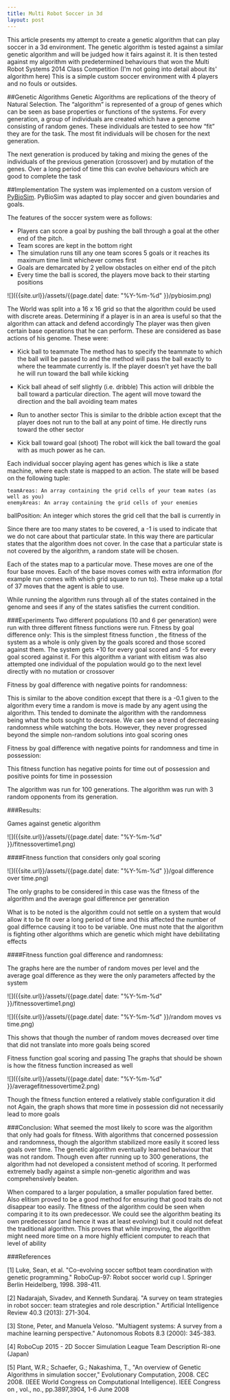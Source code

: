 ```yaml
---
title: Multi Robot Soccer in 3d
layout: post
---
```


This article presents my attempt to create a genetic algorithm that can play soccer in a 3d environment. The genetic algorithm is tested against a similar genetic algorithm and will be judged how it fairs against it. It is then tested against my algorithm with predetermined behaviours that won the Multi Robot Systems 2014 Class Competition (I'm not going into detail about its' algorithm here) This is a simple custom soccer environment with 4 players and no fouls or outsides.


##Genetic Algorithms
Genetic Algorithms are replications of the theory of Natural Selection. The “algorithm” is represented of a group of genes which can be seen as base properties or functions of the systems. 
For every generation, a group of individuals are created which have a genome consisting of random genes. These individuals are tested to see how “fit” they are for the task. The most fit individuals will be chosen for the next generation. 

The next generation is produced by taking and mixing the genes of the individuals of the previous generation (crossover) and by mutation of the genes. Over a long period of time this can evolve behaviours which are good to complete the task

##Implementation 
The system was implemented on a custom version of [PyBioSim](http://multiagent.gatech.edu/PyBioSim). PyBioSim was adapted to play soccer and given boundaries and goals. 

The features of the soccer system were as follows:

* Players can score a goal by pushing the ball through a goal at the other end of the pitch.
* Team scores are kept in the bottom right
* The simulation runs till any one team scores 5 goals or it reaches its maximum time limit whichever comes first
* Goals are demarcated by 2 yellow obstacles on either end of the pitch
* Every time the ball is scored, the players move back to their starting positions


![]({{site.url}}/assets/{{page.date| date: "%Y-%m-%d" }}/pybiosim.png)

The World was split into a 16 x 16 grid so that the algorithm could be used with discrete areas. Determining if a player is in an area is useful so that the algorithm can attack and defend accordingly The player was then given certain base operations that he can perform. These are considered as base actions of his genome. These were:

* Kick ball to teammate 
The method has to specify the teammate to which the ball will be passed to and the method will pass the ball exactly to where the teammate currently is. If the player doesn’t yet have the ball he will run toward the ball while kicking
        
* Kick ball ahead of self slightly (i.e. dribble)
This action will dribble the ball toward a particular direction. The agent will move toward the direction and the ball avoiding team mates

* Run to another sector
This is similar to the dribble action except that the player does not run to the ball at any point of time. He directly runs toward the other sector

* Kick ball toward goal (shoot)
The robot will kick the ball toward the goal with as much power as he can.

Each individual soccer playing agent has genes which is like a state machine, where each state is mapped to an action.  The state will be based on the following tuple:

	teamAreas: An array containing the grid cells of your team mates (as well as you)
	enemyAreas: An array containing the grid cells of your enemies

ballPosition: An integer which stores the grid cell that the ball is currently in

Since there are too many states to be covered, a -1 is used to indicate that we do not care about that particular state. In this way there are particular states that the algorithm does not cover. In the case that a particular state is not covered by the algorithm, a random state will be chosen. 

Each of the states map to a particular move. These moves are one of the four base moves. Each of the base moves comes with extra information (for example run comes with which grid square to run to). These make up a total of 37 moves that the agent is able to use. 

While running the algorithm runs through all of the states contained in the genome and sees if any of the states satisfies the current condition. 


###Experiments
Two different populations (10 and 6 per generation)  were run with three different fitness functions were run. 
Fitness by goal difference only: This is the simplest fitness function , the fitness of the system as a whole is only given by the goals scored and those scored against them. The system gets +10 for every goal scored and -5 for every goal scored against it. For this algorithm a variant with elitism was also attempted one individual of the population would go to the next level directly with no mutation or crossover

Fitness by goal difference with negative points for randomness: 


This is similar to the above condition except that there is a -0.1 given to the algorithm every time a random is move is made by any agent using the algorithm. This tended to dominate the algorithm with the randomness being what the bots sought to decrease. We can see a trend of decreasing randomness while watching the bots. However, they never progressed beyond the simple non-random solutions into goal scoring ones

Fitness by goal difference with negative points for randomness and time in possession:

This fitness function has negative points for time out of possession and positive points for time in  possession

The algorithm was run for 100 generations. The algorithm was run with 3 random opponents from its generation. 


###Results:

Games against genetic algorithm

![]({{site.url}}/assets/{{page.date| date: "%Y-%m-%d" }}/fitnessovertime1.png)

####Fitness function that considers only goal scoring

![]({{site.url}}/assets/{{page.date| date: "%Y-%m-%d" }}/goal difference over time.png)

The only graphs to be considered in this case was the fitness of the algorithm and the average goal difference per generation

What is to be noted is the algorithm could not settle on a system that would allow it to be fit over a long period of time and this affected the number of goal differnce causing it too to be variable. One must note that the algorithm is fighting other algorithms which are genetic which might have debilitating effects

####Fitness function goal difference and randomness:

The graphs here are the number of random moves per level and the average goal difference as they were the only parameters affected by the system

![]({{site.url}}/assets/{{page.date| date: "%Y-%m-%d" }}/fitnessovertime1.png)

![]({{site.url}}/assets/{{page.date| date: "%Y-%m-%d" }}/random moves vs time.png)


This shows that though the number of random moves decreased over time that did not translate into more goals being scored


Fitness function goal scoring and passing
The graphs that should be shown is how the fitness function increased as well 

![]({{site.url}}/assets/{{page.date| date: "%Y-%m-%d" }}/averagefitnessovertime2.png)

Though the fitness function entered a relatively stable configuration it did not Again, the graph shows that more time in possession did not necessarily lead to more goals

###Conclusion:
What seemed the most likely to score was the algorithm that only had goals for fitness. With algorithms that concerned possession and randomness, though the algorithm stabilized more easily it scored less goals over time. The genetic algorithm eventually learned behaviour that was not random. Though even after running up to 300 generations, the algorithm had not developed a consistent method of scoring. It performed extremely badly against a simple non-genetic algorithm and was comprehensively beaten. 

When compared to a larger population, a smaller population fared better. Also elitism proved to be a good method for ensuring that good traits do not disappear too easily. The fitness of the algorithm could be seen when comparing it to its own predecessor. We could see the algorithm beating its own predecessor (and hence it was at least evolving) but it could not defeat the traditional algorithm. This proves that while improving, the algorithm might need more time on a more highly efficient computer to reach that level of ability

###References

[1] Luke, Sean, et al. "Co-evolving soccer softbot team coordination with genetic programming." RoboCup-97: Robot soccer world cup I. Springer Berlin Heidelberg, 1998. 398-411.

[2] Nadarajah, Sivadev, and Kenneth Sundaraj. "A survey on team strategies in robot soccer: team strategies and role description." Artificial Intelligence Review 40.3 (2013): 271-304.

[3] Stone, Peter, and Manuela Veloso. "Multiagent systems: A survey from a machine learning perspective." Autonomous Robots 8.3 (2000): 345-383.

[4] RoboCup 2015 - 2D Soccer Simulation League Team Description Ri-one (Japan)

[5] Plant, W.R.; Schaefer, G.; Nakashima, T., "An overview of Genetic Algorithms in simulation soccer," Evolutionary Computation, 2008. CEC 2008. (IEEE World Congress on Computational Intelligence). IEEE Congress on , vol., no., pp.3897,3904, 1-6 June 2008
